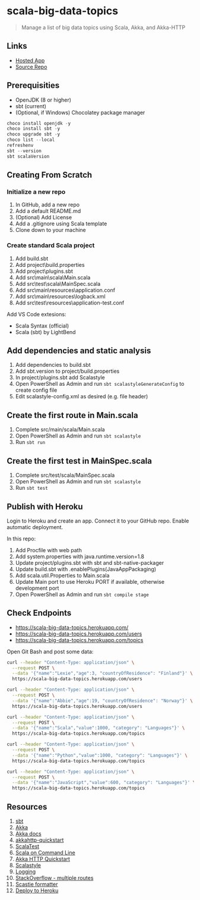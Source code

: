 # scala-big-data-topics

>Manage a list of big data topics using Scala, Akka, and Akka-HTTP

## Links

- [Hosted App](https://scala-big-data-topics.herokuapp.com/)
- [Source Repo](https://github.com/denisecase/scala-big-data-topics)

## Prerequisities

- OpenJDK (8 or higher)
- sbt (current)
- (Optional, if Windows) Chocolatey package manager

```PowerShell
choco install openjdk -y
choco install sbt -y
choco upgrade sbt -y
choco list --local
refreshenv
sbt --version
sbt scalaVersion
```

## Creating From Scratch

### Initialize a new repo

1. In GitHub, add a new repo
2. Add a default README.md
3. (Optional) Add License
4. Add a .gitignore using Scala template
5. Clone down to your machine

### Create standard Scala project

1. Add build.sbt
2. Add project\build.properties
3. Add project\plugins.sbt
4. Add src\main\scala\Main.scala
5. Add src\test\scala\MainSpec.scala
6. Add src\main\resources\application.conf
7. Add src\main\resources\logback.xml
8. Add src\test\resources\application-test.conf

Add VS Code extesions:

 - Scala Syntax (official)
 - Scala (sbt) by LightBend

## Add dependencies and static analysis

1. Add dependencies to build.sbt
2. Add sbt.version to project/build.properties
3. In project/plugins.sbt add Scalastyle
4. Open PowerShell as Admin and run `sbt scalastyleGenerateConfig` to create config file
5. Edit scalastyle-config.xml as desired (e.g. file header)

## Create the first route in Main.scala

1. Complete src/main/scala/Main.scala
2. Open PowerShell as Admin and run `sbt scalastyle`
3. Run `sbt run`

## Create the first test in MainSpec.scala

1. Complete src/test/scala/MainSpec.scala
2. Open PowerShell as Admin and run `sbt scalastyle`
3. Run `sbt test`

## Publish with Heroku

Login to Heroku and create an app. Connect it to your GitHub repo. 
Enable automatic deployment. 

In this repo:

1. Add Procfile with web path
2. Add system.properties with java.runtime.version=1.8
3. Update project/plugins.sbt with sbt and sbt-native-packager
4. Update build.sbt with .enablePlugins(JavaAppPackaging)
5. Add scala.util.Properties to Main.scala
6. Update Main port to use Heroku PORT if available, otherwise development port
7. Open PowerShell as Admin and run `sbt compile stage`

## Check Endpoints

- <https://scala-big-data-topics.herokuapp.com/>
- <https://scala-big-data-topics.herokuapp.com/users>
- <https://scala-big-data-topics.herokuapp.com/topics>

Open Git Bash and post some data:

```Bash
curl --header "Content-Type: application/json" \
  --request POST \
  --data '{"name":"Lexie","age":3, "countryOfResidence": "Finland"}' \
  https://scala-big-data-topics.herokuapp.com/users

curl --header "Content-Type: application/json" \
  --request POST \
  --data '{"name":"Abbie","age":19, "countryOfResidence": "Norway"}' \
  https://scala-big-data-topics.herokuapp.com/users

curl --header "Content-Type: application/json" \
  --request POST \
  --data '{"name":"Scala","value":1000, "category": "Languages"}' \
  https://scala-big-data-topics.herokuapp.com/topics

curl --header "Content-Type: application/json" \
  --request POST \
  --data '{"name":"Python","value":1000, "category": "Languages"}' \
  https://scala-big-data-topics.herokuapp.com/topics

curl --header "Content-Type: application/json" \
  --request POST \
  --data '{"name":"JavaScript","value":600, "category": "Languages"}' \
  https://scala-big-data-topics.herokuapp.com/topics
```

## Resources

1. [sbt](https://www.scala-sbt.org/index.html)
2. [Akka](https://akka.io/)
3. [Akka docs](https://akka.io/docs/)
4. [akkahttp-quickstart](https://github.com/Codemunity/akkahttp-quickstart)
5. [ScalaTest](https://www.scalatest.org/at_a_glance/WordSpec)
6. [Scala on Command Line](https://docs.scala-lang.org/getting-started/sbt-track/getting-started-with-scala-and-sbt-on-the-command-line.html)
7. [Akka HTTP Quickstart](https://doc.akka.io/docs/akka-http/current/introduction.html#)
8. [Scalastyle](http://www.scalastyle.org/)
9. [Logging](https://doc.akka.io/docs/akka/2.6/typed/logging.html#logback)
10. [StackOverflow - multiple routes](https://stackoverflow.com/questions/34514372/akka-http-with-multiple-route-configurations)
11. [Scastie formatter](https://scastie.scala-lang.org/)
12. [Deploy to Heroku](https://devcenter.heroku.com/articles/deploying-scala#deploy-your-application-to-heroku)









